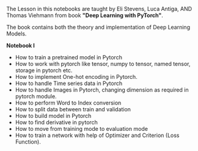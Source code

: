 The Lesson in this notebooks are taught by Eli Stevens, Luca Antiga, AND Thomas Viehmann from book **"Deep Learning with PyTorch"**. 

The book contains both the theory and implementation of Deep Learning Models.

**Notebook I**

* How to train a pretrained model in Pytorch
* How to work with pytorch like tensor, numpy to tensor, named tensor, storage in pytorch etc.
* How to implement One-hot encoding in Pytorch.
* How to handle Time series data in Pytorch
* How to handle Images in Pytorch, changing dimension as required in pytorch module.
* How to perform Word to Index conversion
* How to split data between train and validation
* How to build model in Pytorch
* How to find derivative in pytorch
* How to move from training mode to evaluation mode
* How to train a network with help of Optimizer and Criterion (Loss Function).

